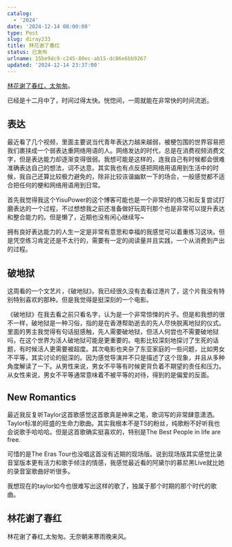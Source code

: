 ```yaml
---
catalog:
  - '2024'
date: '2024-12-14 08:00:00'
type: Post
slug: diray233
title: 林花谢了春红
status: 已发布
urlname: 15be9dc9-c245-80ec-ab15-dc86e6bb9267
updated: '2024-12-14 23:37:00'
---
```


[林花谢了春红，太匆匆](https://www.gushiwen.cn/mingju/juv.aspx?id=940a59e42252)。


已经是十二月中了，时间过得太快。恍惚间，一周就能在非常快的时间流逝。


## 表达


最近看了几个视频，里面主要说当代青年表达力越来越弱，被梗包围的世界容易把我们裹挟成一个弱表达重网络用语的人。网络发达的时代，总是在消费视频消费文字，但是表达能力却逐渐变得很弱。我想可能是这样的，连我自己有时候都会很难准确表达自己的想法，词不达意。其实我也有点反感把网络用语用到生活中的时候，我自己还算比较极力避免的，除非比较诙谐幽默一下的场合，一般感觉都不适合把任何的梗和网络用语用到日常。


首先我觉得我这个YisuPower的这个博客可能也是一个非常好的练习和反复尝试打磨表达的一个过程，不过想想我之前还准备做好玩周刊那个也是非常可以提升表达和整合能力的。但是懒了，近期也没有闲心继续写~


拥有良好表达能力的人生一定是非常有意思和幸福的我感觉可以着重练习这块。但是凭空练习肯定还是不太行的，需要有一定的阅读量并且实践，一个从消费到产出的过程。


## 破地狱


这周看的一个文艺片，《破地狱》。我已经很久没有去看过港片了，这个片我没有特别特别喜欢的那种。但是我觉得是挺深刻的一个电影。


《破地狱》在我去看之前只看名字，认为是一个非常惊悚的片子。但是和我想的很不一样，破地狱是一种习俗，指的是在香港帮助逝去的先人尽快脱离地狱的仪式。里面的男主我觉得有句话挺感触，先人需要破地狱，但活人何尝也不需要破地狱吗，在这个世界为活人破地狱可能是更重要的。电影比较深刻地探讨了生死的话题，有时候活人更需要被超度。其次电影也夹杂了东亚家庭的一些问题，比如男女不平等，其实讨论的挺深的。因为感觉导演并不只是描述了这个现象，并且从多种角度解读了一下。从男性来说，男女不平等有时候更背负着不期望的责任和压力。从女性来说，男女不平等通常意味着不被平等的对待，得到的是偏爱的反面。


## New Romantics


最近我反复听Taylor这首歌感觉这首歌真是神来之笔，歌词写的非常肆意潇洒。Taylor标准的旺盛的生命力歌曲。其实我根本不是TS的粉丝，纯歌粉不好听我也会说歌手哈哈哈。但是这首歌确实挺喜欢的，特别是The Best People in life are free.


可惜的是The Eras Tour也没唱这首没有近期的现场版。说到现场版其实感觉比录音室版本更有活力和歌手倾注的情感，我感觉最近看的阿黛尔的慕尼黑Live就比她的录音室歌曲好听很多。


我想现在的taylor如今也很难写出这样的歌了，独属于那个时期的那个时代的歌曲。


## 林花谢了春红


林花谢了春红,太匆匆。无奈朝来寒雨晚来风。

